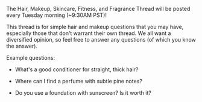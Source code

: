The Hair, Makeup, Skincare, Fitness, and Fragrance Thread will be posted every Tuesday morning (~9:30AM PST)!

This thread is for simple hair and makeup questions that you may have, especially those that don't warrant their own thread. We all want a diversified opinion, so feel free to answer any questions (of which you know the answer).

Example questions:

* What's a good conditioner for straight, thick hair?

* Where can I find a perfume with subtle pine notes?

* Do you use a foundation with sunscreen? Is it worth it?
